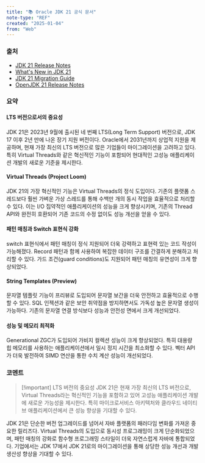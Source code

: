 ```yaml
---
title: "📚 Oracle JDK 21 공식 문서"
note-type: "REF"
created: "2025-01-04"
from: "Web"
---
```


### 출처

- [JDK 21 Release Notes](https://www.oracle.com/java/technologies/javase/21-relnotes.html)
- [What's New in JDK 21](https://www.oracle.com/java/technologies/javase/21-whats-new.html)
- [JDK 21 Migration Guide](https://docs.oracle.com/en/java/javase/21/migrate/index.html)
- [OpenJDK 21 Release Notes](https://openjdk.java.net/projects/jdk/21/)

### 요약

#### LTS 버전으로서의 중요성

JDK 21은 2023년 9월에 출시된 네 번째 LTS(Long Term Support) 버전으로, JDK 17 이후 2년 만에 나온 장기 지원 버전이다. Oracle에서 2031년까지 상업적 지원을 제공하며, 현재 가장 최신의 LTS 버전으로 많은 기업들이 마이그레이션을 고려하고 있다. 특히 Virtual Threads와 같은 혁신적인 기능이 포함되어 현대적인 고성능 애플리케이션 개발의 새로운 기준을 제시한다.

#### Virtual Threads (Project Loom)

JDK 21의 가장 혁신적인 기능은 Virtual Threads의 정식 도입이다. 기존의 플랫폼 스레드보다 훨씬 가벼운 가상 스레드를 통해 수백만 개의 동시 작업을 효율적으로 처리할 수 있다. 이는 I/O 집약적인 애플리케이션의 성능을 크게 향상시키며, 기존의 Thread API와 완전히 호환되어 기존 코드의 수정 없이도 성능 개선을 얻을 수 있다.

#### 패턴 매칭과 Switch 표현식 강화

switch 표현식에서 패턴 매칭이 정식 지원되어 더욱 강력하고 표현력 있는 코드 작성이 가능해졌다. Record 패턴과 함께 사용하여 복잡한 데이터 구조를 간결하게 분해하고 처리할 수 있다. 가드 조건(guard conditions)도 지원되어 패턴 매칭의 유연성이 크게 향상되었다.

#### String Templates (Preview)

문자열 템플릿 기능이 프리뷰로 도입되어 문자열 보간을 더욱 안전하고 효율적으로 수행할 수 있다. SQL 인젝션과 같은 보안 취약점을 방지하면서도 가독성 높은 문자열 생성이 가능하다. 기존의 문자열 연결 방식보다 성능과 안전성 면에서 크게 개선되었다.

#### 성능 및 메모리 최적화

Generational ZGC가 도입되어 가비지 컬렉션 성능이 크게 향상되었다. 특히 대용량 힙 메모리를 사용하는 애플리케이션에서 일시 정지 시간을 최소화할 수 있다. 벡터 API가 더욱 발전하여 SIMD 연산을 통한 수치 계산 성능이 개선되었다.

### 코멘트

> [!important] LTS 버전의 중요성
> JDK 21은 현재 가장 최신의 LTS 버전으로, Virtual Threads라는 혁신적인 기능을 포함하고 있어 고성능 애플리케이션 개발에 새로운 가능성을 제시한다. 특히 마이크로서비스 아키텍처와 클라우드 네이티브 애플리케이션에서 큰 성능 향상을 기대할 수 있다.

JDK 21은 단순한 버전 업그레이드를 넘어서 자바 플랫폼의 패러다임 변화를 가져온 중요한 릴리즈다. Virtual Threads의 도입으로 동시성 프로그래밍이 크게 단순화되었으며, 패턴 매칭의 강화로 함수형 프로그래밍 스타일이 더욱 자연스럽게 자바에 통합되었다. 기업에서는 JDK 17에서 JDK 21로의 마이그레이션을 통해 상당한 성능 개선과 개발 생산성 향상을 기대할 수 있다. 